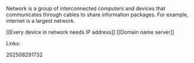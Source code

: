 Network is a group of interconnected computers and devices that communicates through cables to share information packages. For example, internet is a largest network.

[[Every device in network needs IP address]]
[[Domain name server]]




Links:

202508291732

